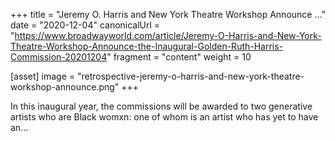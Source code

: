 +++
title = "Jeremy O. Harris and New York Theatre Workshop Announce ..."
date = "2020-12-04"
canonicalUrl = "https://www.broadwayworld.com/article/Jeremy-O-Harris-and-New-York-Theatre-Workshop-Announce-the-Inaugural-Golden-Ruth-Harris-Commission-20201204"
fragment = "content"
weight = 10

[asset]
    image = "retrospective-jeremy-o-harris-and-new-york-theatre-workshop-announce.png"
+++

In this inaugural year, the commissions will be awarded to two generative 
artists who are Black womxn: one of whom is an artist who has yet to have 
an...
